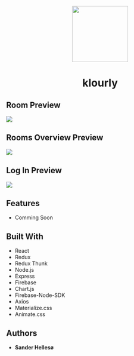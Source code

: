 <p align="center">
    <img src="https://firebasestorage.googleapis.com/v0/b/klourly-44ba2.appspot.com/o/illustrations%2Fstage-3-256.png?alt=media&token=f3594431-5a2d-4809-b0a8-caa68afd9f38" height="150" width="150" />
    <h1 align="center">klourly</h1>
 </p>
 
## Room Preview
<img src="https://github.com/sanderhelleso/klourly/blob/master/client/public/img/readme/readme1.jpg"></img>
<br>


## Rooms Overview Preview
<img src="https://github.com/sanderhelleso/klourly/blob/master/client/public/img/readme/readme2.jpg"></img>
<br>

## Log In Preview
<img src="https://github.com/sanderhelleso/klourly/blob/master/client/public/img/readme/readme3.jpg"></img>
<br>

## Features
* Comming Soon

## Built With

* React
* Redux
* Redux Thunk
* Node.js
* Express
* Firebase
* Chart.js
* Firebase-Node-SDK
* Axios
* Materialize.css
* Animate.css

## Authors

* **Sander Hellesø**
